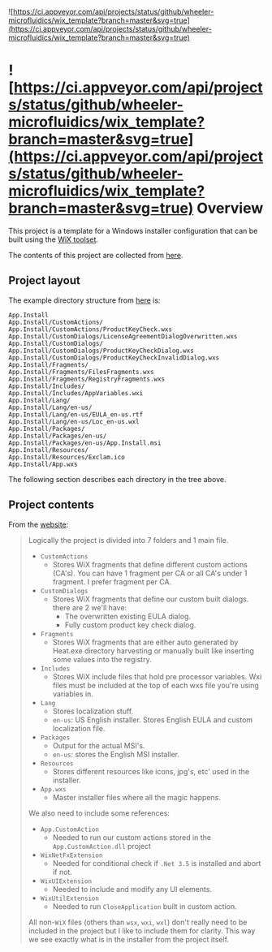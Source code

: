 

![https://ci.appveyor.com/api/projects/status/github/wheeler-microfluidics/wix_template?branch=master&svg=true](https://ci.appveyor.com/api/projects/status/github/wheeler-microfluidics/wix_template?branch=master&svg=true)


![https://ci.appveyor.com/api/projects/status/github/wheeler-microfluidics/wix_template?branch=master&svg=true](https://ci.appveyor.com/api/projects/status/github/wheeler-microfluidics/wix_template?branch=master&svg=true)
Overview
========

This project is a template for a Windows installer configuration that can be
built using the [WiX toolset][1].

The contents of this project are collected from [here][2].

## Project layout ##

The example directory structure from [here][2] is:

    App.Install
    App.Install/CustomActions/
    App.Install/CustomActions/ProductKeyCheck.wxs
    App.Install/CustomDialogs/LicenseAgreementDialogOverwritten.wxs
    App.Install/CustomDialogs/
    App.Install/CustomDialogs/ProductKeyCheckDialog.wxs
    App.Install/CustomDialogs/ProductKeyCheckInvalidDialog.wxs
    App.Install/Fragments/
    App.Install/Fragments/FilesFragments.wxs
    App.Install/Fragments/RegistryFragments.wxs
    App.Install/Includes/
    App.Install/Includes/AppVariables.wxi
    App.Install/Lang/
    App.Install/Lang/en-us/
    App.Install/Lang/en-us/EULA_en-us.rtf
    App.Install/Lang/en-us/Loc_en-us.wxl
    App.Install/Packages/
    App.Install/Packages/en-us/
    App.Install/Packages/en-us/App.Install.msi
    App.Install/Resources/
    App.Install/Resources/Exclam.ico
    App.Install/App.wxs

The following section describes each directory in the tree above.


## Project contents ##

From the [website][2]:

> Logically the project is divided into 7 folders and 1 main file.
>
>   * `CustomActions`
>     * Stores WiX fragments that define different custom actions (CA's). You can
>       have 1 fragment per CA or all CA's under 1 fragment. I prefer fragment
>       per CA.
>   * `CustomDialogs`
>     * Stores WiX fragments that define our custom built dialogs. there are 2 we'll have:
>       * The overwritten existing EULA dialog.
>       * Fully custom product key check dialog.
>   * `Fragments`
>     * Stores WiX fragments that are either auto generated by Heat.exe directory
>       harvesting or manually built like inserting some values into the
>       registry.
>   * `Includes`
>     * Stores WiX include files that hold pre processor variables. Wxi files
>       must be included at the top of each wxs file you're using variables in.
>   * `Lang`
>     * Stores localization stuff.
>     * `en-us`: US English installer. Stores English EULA and custom localization file.
>   * `Packages`
>     * Output for the actual MSI's.
>     * `en-us`: stores the English MSI installer.
>   * `Resources`
>     * Stores different resources like icons, jpg's, etc' used in the installer.
>   * `App.wxs`
>     * Master installer files where all the magic happens.
>
> We also need to include some references:
>
>   * `App.CustomAction`
>     * Needed to run our custom actions stored in the `App.CustomAction.dll` project
>   * `WixNetFxExtension`
>     * Needed for conditional check if `.Net 3.5` is installed and abort if not.
>   * `WixUIExtension`
>     * Needed to include and modify any UI elements.
>   * `WixUtilExtension`
>     * Needed to run `CloseApplication` built in custom action.
>
> All non-`WiX` files (others than `wsx`, `wxi`, `wxl`) don't really need to be
> included in the project but I like to include them for clarity. This way we see
> exactly what is in the installer from the project itself.

[1]: http://wixtoolset.org
[2]: http://weblogs.sqlteam.com/mladenp/archive/2010/02/11/WiX-3-Tutorial-SolutionProject-structure-and-Dev-resources.aspx
